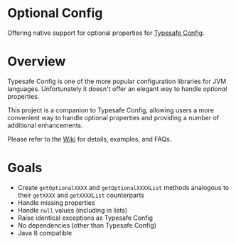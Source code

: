 Optional Config
===============
Offering native support for optional properties for [Typesafe Config](https://github.com/lightbend/config).

Overview
========
Typesafe Config is one of the more popular configuration libraries for JVM languages. Unfortunately it doesn't offer an elegant way to handle _optional_ properties.

This project is a companion to Typesafe Config, allowing users a more convenient way to handle optional properties and providing a number of additional enhancements.

Please refer to the [Wiki](https://github.com/zleonov/optional-config/wiki) for details, examples, and FAQs.

Goals
=====
- Create `getOptionalXXXX` and `getOptionalXXXXList` methods analogous to their `getXXXX` and `getXXXXList` counterparts
- Handle missing properties
- Handle `null` values (including in lists)
- Raise identical exceptions as Typesafe Config
- No dependencies (other than Typesafe Config)
- Java 8 compatible
